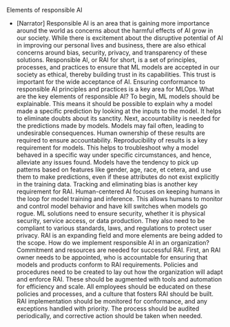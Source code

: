 Elements of responsible AI
- [Narrator] Responsible AI is an area that is gaining more importance around the world as concerns about the harmful effects of AI grow in our society. While there is excitement about the disruptive potential of AI in improving our personal lives and business, there are also ethical concerns around bias, security, privacy, and transparency of these solutions. Responsible AI, or RAI for short, is a set of principles, processes, and practices to ensure that ML models are accepted in our society as ethical, thereby building trust in its capabilities. This trust is important for the wide acceptance of AI. Ensuring conformance to responsible AI principles and practices is a key area for MLOps. What are the key elements of responsible AI? To begin, ML models should be explainable. This means it should be possible to explain why a model made a specific prediction by looking at the inputs to the model. It helps to eliminate doubts about its sanctity. Next, accountability is needed for the predictions made by models. Models may fail often, leading to undesirable consequences. Human ownership of these results are required to ensure accountability. Reproducibility of results is a key requirement for models. This helps to troubleshoot why a model behaved in a specific way under specific circumstances, and hence, alleviate any issues found. Models have the tendency to pick up patterns based on features like gender, age, race, et cetera, and use them to make predictions, even if these attributes do not exist explicitly in the training data. Tracking and eliminating bias is another key requirement for RAI. Human-centered AI focuses on keeping humans in the loop for model training and inference. This allows humans to monitor and control model behavior and have kill switches when models go rogue. ML solutions need to ensure security, whether it is physical security, service access, or data production. They also need to be compliant to various standards, laws, and regulations to protect user privacy. RAI is an expanding field and more elements are being added to the scope. How do we implement responsible AI in an organization? Commitment and resources are needed for successful RAI. First, an RAI owner needs to be appointed, who is accountable for ensuring that models and products conform to RAI requirements. Policies and procedures need to be created to lay out how the organization will adapt and enforce RAI. These should be augmented with tools and automation for efficiency and scale. All employees should be educated on these policies and processes, and a culture that fosters RAI should be built. RAI implementation should be monitored for conformance, and any exceptions handled with priority. The process should be audited periodically, and corrective action should be taken when needed.